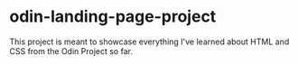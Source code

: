 # odin-landing-page-project
This project is meant to showcase everything I've learned about HTML and CSS from the Odin Project so far.
